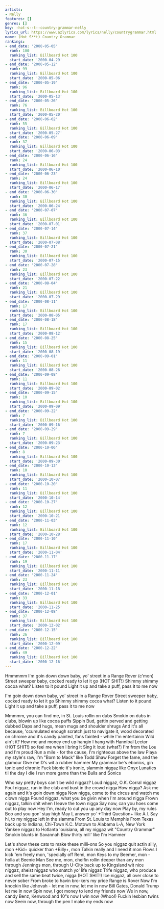 ```yaml
---
artists:
- Nelly
features: []
genres: []
key: -hot-s--t--country-grammar-nelly
lyrics_url: https://www.azlyrics.com/lyrics/nelly/countrygrammar.html
name: (Hot S**t) Country Grammar
rankings:
- end_date: '2000-05-05'
  rank: 100
  ranking_list: Billboard Hot 100
  start_date: '2000-04-29'
- end_date: '2000-05-12'
  rank: 99
  ranking_list: Billboard Hot 100
  start_date: '2000-05-06'
- end_date: '2000-05-19'
  rank: 96
  ranking_list: Billboard Hot 100
  start_date: '2000-05-13'
- end_date: '2000-05-26'
  rank: 76
  ranking_list: Billboard Hot 100
  start_date: '2000-05-20'
- end_date: '2000-06-02'
  rank: 55
  ranking_list: Billboard Hot 100
  start_date: '2000-05-27'
- end_date: '2000-06-09'
  rank: 37
  ranking_list: Billboard Hot 100
  start_date: '2000-06-03'
- end_date: '2000-06-16'
  rank: 24
  ranking_list: Billboard Hot 100
  start_date: '2000-06-10'
- end_date: '2000-06-23'
  rank: 24
  ranking_list: Billboard Hot 100
  start_date: '2000-06-17'
- end_date: '2000-06-30'
  rank: 30
  ranking_list: Billboard Hot 100
  start_date: '2000-06-24'
- end_date: '2000-07-07'
  rank: 36
  ranking_list: Billboard Hot 100
  start_date: '2000-07-01'
- end_date: '2000-07-14'
  rank: 37
  ranking_list: Billboard Hot 100
  start_date: '2000-07-08'
- end_date: '2000-07-21'
  rank: 30
  ranking_list: Billboard Hot 100
  start_date: '2000-07-15'
- end_date: '2000-07-28'
  rank: 23
  ranking_list: Billboard Hot 100
  start_date: '2000-07-22'
- end_date: '2000-08-04'
  rank: 21
  ranking_list: Billboard Hot 100
  start_date: '2000-07-29'
- end_date: '2000-08-11'
  rank: 17
  ranking_list: Billboard Hot 100
  start_date: '2000-08-05'
- end_date: '2000-08-18'
  rank: 17
  ranking_list: Billboard Hot 100
  start_date: '2000-08-12'
- end_date: '2000-08-25'
  rank: 15
  ranking_list: Billboard Hot 100
  start_date: '2000-08-19'
- end_date: '2000-09-01'
  rank: 11
  ranking_list: Billboard Hot 100
  start_date: '2000-08-26'
- end_date: '2000-09-08'
  rank: 11
  ranking_list: Billboard Hot 100
  start_date: '2000-09-02'
- end_date: '2000-09-15'
  rank: 10
  ranking_list: Billboard Hot 100
  start_date: '2000-09-09'
- end_date: '2000-09-22'
  rank: 7
  ranking_list: Billboard Hot 100
  start_date: '2000-09-16'
- end_date: '2000-09-29'
  rank: 7
  ranking_list: Billboard Hot 100
  start_date: '2000-09-23'
- end_date: '2000-10-06'
  rank: 8
  ranking_list: Billboard Hot 100
  start_date: '2000-09-30'
- end_date: '2000-10-13'
  rank: 10
  ranking_list: Billboard Hot 100
  start_date: '2000-10-07'
- end_date: '2000-10-20'
  rank: 11
  ranking_list: Billboard Hot 100
  start_date: '2000-10-14'
- end_date: '2000-10-27'
  rank: 12
  ranking_list: Billboard Hot 100
  start_date: '2000-10-21'
- end_date: '2000-11-03'
  rank: 12
  ranking_list: Billboard Hot 100
  start_date: '2000-10-28'
- end_date: '2000-11-10'
  rank: 17
  ranking_list: Billboard Hot 100
  start_date: '2000-11-04'
- end_date: '2000-11-17'
  rank: 19
  ranking_list: Billboard Hot 100
  start_date: '2000-11-11'
- end_date: '2000-11-24'
  rank: 23
  ranking_list: Billboard Hot 100
  start_date: '2000-11-18'
- end_date: '2000-12-01'
  rank: 33
  ranking_list: Billboard Hot 100
  start_date: '2000-11-25'
- end_date: '2000-12-08'
  rank: 37
  ranking_list: Billboard Hot 100
  start_date: '2000-12-02'
- end_date: '2000-12-15'
  rank: 36
  ranking_list: Billboard Hot 100
  start_date: '2000-12-09'
- end_date: '2000-12-22'
  rank: 49
  ranking_list: Billboard Hot 100
  start_date: '2000-12-16'
---
```




Hmmmmm
I'm goin down down baby, yo' street in a Range Rover (c'mon)
Street sweeper baby, cocked ready to let it go (HOT SHIT!)
Shimmy shimmy cocoa what?  Listen to it pound
Light it up and take a puff, pass it to me now

I'm goin down down baby, yo' street in a Range Rover
Street sweeper baby, cocked ready to let it go
Shimmy shimmy cocoa what?  Listen to it pound
Light it up and take a puff, pass it to me now


Mmmmm, you can find me, in St. Louis rollin on dubs
Smokin on dubs in clubs, blowin up like cocoa puffs
Sippin Bud, gettin perved and getting dubbed
Daps and hugs, mean mugs and shoulder shrugs
And it's all because, 'ccumulated enough scratch
just to navigate it, wood decorated on chrome
and it's candy painted, fans fainted - while I'm entertainin
Wild ain't it?  How me and money end up hangin
I hang with Hannibal Lector (HOT SHIT!) so feel me when I bring it
Sing it loud (what?) 
I'm from the Lou and I'm proud
Run a mile - for the cause, I'm righteous above the law
Playa my style's raw, I'm "Born to Mack" like Todd Shaw
Forget the fame, and the glamour
Give me D's wit a rubber hammer
My grammar be's ebonics, gin tonic and chronic
Fuck bionic it's ironic, slammin niggaz like Onyx
Lunatics til the day I die
I run more game than the Bulls and Sonics




Who say pretty boys can't be wild niggaz?
Loud niggaz, O.K. Corral niggaz
Foul niggaz, run in the club and bust in the crowd nigga
How nigga?  Ask me again and it's goin down nigga
Now nigga, come to the circus and watch me clown nigga
Pound niggaz, what you be givin when I'm around nigga
Frown niggaz, talkin shit when I leave the town nigga
Say now, can you hoes come out to play now
Hey I'm, ready to cut you up any day now
Play by, my rules Boo and you gon' stay high
May I, answer yo' +Third Question+ like A.I.
Say hi, to my niggaz left in the slamma
From St. Louis to Memphis
From Texas back up to Indiana, Chi-Town
K.C. Motown to Alabama
L-A, New York Yankee niggaz to Hotlanta
'ouisiana, all my niggaz wit "Country Grammar"
Smokin blunts in Savannah
Blow thirty mill' like I'm Hammer




Let's show these cats to make these milli-ons
So you niggaz quit actin silly, mon
+Kid+ quicker than +Billy+, mon
Talkin really and I need it mon
Flows I kick 'em freely mon, 'specially off Remi, mon
Keys to my Beemer, mon - holla at Beenie Man
See me, mon, cheifin rollin deeper than any mon
through Jennings mon, through U-City back up to Kingsland
wit nice niggaz, sheist niggaz who snatch yo' life niggaz
Trife niggaz, who produce and sell the same beat twice, nigga
(HOT SHIT!) Ice niggaz, all over close to never sober
From broke to havin bro-kers my price Range is Rover
Now I'm knockin like Jehovah - let me in now, let me in now
Bill Gates, Donald Trump let me in now
Spin now, I got money to lend my friends now
We in now, candy Benz, Kenwood and 10"s now
I win now (Whoo!) Fuckin lesbian twins now
Seein now, through the pen I make my ends now





